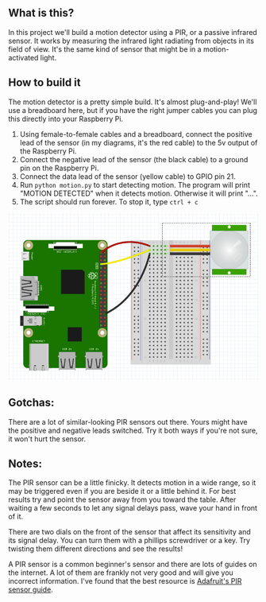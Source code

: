 ## What is this?
In this project we'll build a motion detector using a PIR, or a passive infrared sensor. It works by measuring the infrared light radiating from objects in its field of view. It's the same kind of sensor that might be in a motion-activated light.

## How to build it
The motion detector is a pretty simple build. It's almost plug-and-play! We'll use a breadboard here, but if you have the right jumper cables you can plug this directly into your Raspberry Pi.

1. Using female-to-female cables and a breadboard, connect the positive lead of the sensor (in my diagrams, it's the red cable) to the 5v output of the Raspberry Pi.
2. Connect the negative lead of the sensor (the black cable) to a ground pin on the Raspberry Pi.
3. Connect the data lead of the sensor (yellow cable) to GPIO pin 21.
4. Run `python motion.py` to start detecting motion. The program will print "MOTION DETECTED" when it detects motion. Otherwise it will print "...".
5. The script should run forever. To stop it, type `ctrl + c`

![](images/motion.png)

## Gotchas:
There are a lot of similar-looking PIR sensors out there. Yours might have the positive and negative leads switched. Try it both ways if you're not sure, it won't hurt the sensor.

## Notes:
The PIR sensor can be a little finicky. It detects motion in a wide range, so it may be triggered even if you are beside it or a little behind it. For best results try and point the sensor away from you toward the table. After waiting a few seconds to let any signal delays pass, wave your hand in front of it.

There are two dials on the front of the sensor that affect its sensitivity and its signal delay. You can turn them with a phillips screwdriver or a key. Try twisting them different directions and see the results!

A PIR sensor is a common beginner's sensor and there are lots of guides on the internet. A lot of them are frankly not very good and will give you incorrect information. I've found that the best resource is [Adafruit's PIR sensor guide](https://learn.adafruit.com/pir-passive-infrared-proximity-motion-sensor/connecting-to-a-pir).

